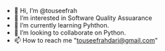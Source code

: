 - 👋 Hi, I’m @touseefrah
- 👀 I’m interested in Software Quality Assuarance
- 🌱 I’m currently learning Pyhthon.
- 💞️ I’m looking to collaborate on Python.
- 📫 How to reach me "touseefrahdari@gmail.com"

<!---
touseefrah/touseefrah is a ✨ special ✨ repository because its `README.md` (this file) appears on your GitHub profile.
You can click the Preview link to take a look at your changes.
--->
